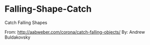 Falling-Shape-Catch
===================

Catch Falling Shapes

From: http://aabweber.com/corona/catch-falling-objects/
By: Andrew Buldakovsky
